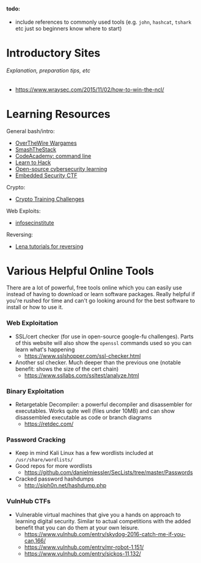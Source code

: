 #### todo:
- include references to commonly used tools (e.g. `john`, `hashcat`, `tshark` etc just so beginners know where to start)

# Introductory Sites
###### Explanation, preparation tips, etc
* https://www.wraysec.com/2015/11/02/how-to-win-the-ncl/

# Learning Resources
General bash/intro:  
* [OverTheWire Wargames](http://overthewire.org/wargames/)
* [SmashTheStack](http://smashthestack.org/index.html#)
* [CodeAcademy: command line](https://www.codecademy.com/learn/learn-the-command-line)
* [Learn to Hack](https://hackcenter.com/sign-in)
* [Open-source cybersecurity learning](https://www.cybrary.it/)
* [Embedded Security CTF](https://microcorruption.com/login)

Crypto:  
* [Crypto Training Challenges](https://cryptopals.com/)

Web Exploits:  
* [infosecinstitute](http://ctf.infosecinstitute.com/)

Reversing:  
* [Lena tutorials for reversing](https://tuts4you.com/download.php?list.17)

# Various Helpful Online Tools
There are a lot of powerful, free tools online which you can easily use instead of having to download or learn software packages. Really helpful if you're rushed for time and can't go looking around for the best software to install or how to use it.

### Web Exploitation
- SSL/cert checker (for use in open-source google-fu challenges). Parts of this website will also show the `openssl` commands used so you can learn what's happening
  - https://www.sslshopper.com/ssl-checker.html
- Another ssl checker. Much deeper than the previous one (notable benefit: shows the size of the cert chain)
  - https://www.ssllabs.com/ssltest/analyze.html

### Binary Exploitation
- Retargetable Decompiler: a powerful decompiler and disassembler for executables. Works quite well (files under 10MB) and can show disassembled executable as code or branch diagrams
  - https://retdec.com/

### Password Cracking
- Keep in mind Kali Linux has a few wordlists included at `/usr/share/wordlists/`
- Good repos for more wordlists
  - https://github.com/danielmiessler/SecLists/tree/master/Passwords
- Cracked password hashdumps
  - http://siph0n.net/hashdump.php
  
### VulnHub CTFs
- Vulnerable virtual machines that give you a hands on approach to learning digital security. Similar to actual competitions with the added benefit that you can do them at your own leisure.
  - https://www.vulnhub.com/entry/skydog-2016-catch-me-if-you-can,166/
  - https://www.vulnhub.com/entry/mr-robot-1,151/
  - https://www.vulnhub.com/entry/sickos-11,132/
  
